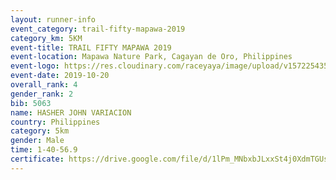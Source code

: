 ```yaml
---
layout: runner-info 
event_category: trail-fifty-mapawa-2019 
category_km: 5KM 
event-title: TRAIL FIFTY MAPAWA 2019  
event-location: Mapawa Nature Park, Cagayan de Oro, Philippines 
event-logo: https://res.cloudinary.com/raceyaya/image/upload/v1572254355/logo/trail-fifty-mapawa_fizjmb.jpg 
event-date: 2019-10-20 
overall_rank: 4
gender_rank: 2
bib: 5063
name: HASHER JOHN VARIACION
country: Philippines
category: 5km
gender: Male
time: 1-40-56.9
certificate: https://drive.google.com/file/d/1lPm_MNbxbJLxxSt4j0XdmTGUsn8kmDpN/view?usp=sharing
---
```

